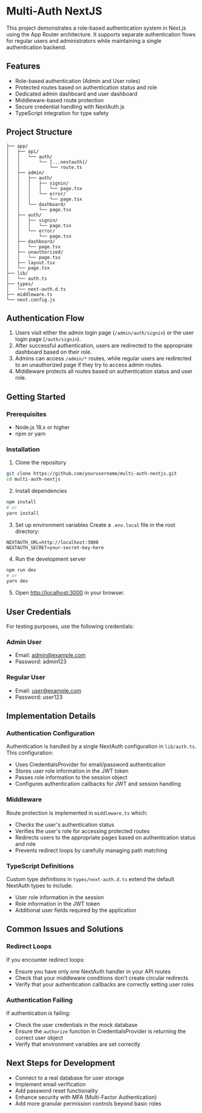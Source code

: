 # Multi-Auth NextJS

This project demonstrates a role-based authentication system in Next.js using the App Router architecture. It supports separate authentication flows for regular users and administrators while maintaining a single authentication backend.

## Features

- Role-based authentication (Admin and User roles)
- Protected routes based on authentication status and role
- Dedicated admin dashboard and user dashboard
- Middleware-based route protection
- Secure credential handling with NextAuth.js
- TypeScript integration for type safety

## Project Structure

```
├── app/
│   ├── api/
│   │   └── auth/
│   │       └── [...nextauth]/
│   │           └── route.ts
│   ├── admin/
│   │   ├── auth/
│   │   │   ├── signin/
│   │   │   │   └── page.tsx
│   │   │   └── error/
│   │   │       └── page.tsx
│   │   └── dashboard/
│   │       └── page.tsx
│   ├── auth/
│   │   ├── signin/
│   │   │   └── page.tsx
│   │   └── error/
│   │       └── page.tsx
│   ├── dashboard/
│   │   └── page.tsx
│   ├── unauthorized/
│   │   └── page.tsx
│   ├── layout.tsx
│   └── page.tsx
├── lib/
│   └── auth.ts
├── types/
│   └── next-auth.d.ts
├── middleware.ts
└── next.config.js
```

## Authentication Flow

1. Users visit either the admin login page (`/admin/auth/signin`) or the user login page (`/auth/signin`).
2. After successful authentication, users are redirected to the appropriate dashboard based on their role.
3. Admins can access `/admin/*` routes, while regular users are redirected to an unauthorized page if they try to access admin routes.
4. Middleware protects all routes based on authentication status and user role.

## Getting Started

### Prerequisites

- Node.js 18.x or higher
- npm or yarn

### Installation

1. Clone the repository
```bash
git clone https://github.com/yourusername/multi-auth-nextjs.git
cd multi-auth-nextjs
```

2. Install dependencies
```bash
npm install
# or
yarn install
```

3. Set up environment variables
Create a `.env.local` file in the root directory:
```
NEXTAUTH_URL=http://localhost:3000
NEXTAUTH_SECRET=your-secret-key-here
```

4. Run the development server
```bash
npm run dev
# or
yarn dev
```

5. Open [http://localhost:3000](http://localhost:3000) in your browser.

## User Credentials

For testing purposes, use the following credentials:

### Admin User
- Email: admin@example.com
- Password: admin123

### Regular User
- Email: user@example.com
- Password: user123

## Implementation Details

### Authentication Configuration

Authentication is handled by a single NextAuth configuration in `lib/auth.ts`. This configuration:
- Uses CredentialsProvider for email/password authentication
- Stores user role information in the JWT token
- Passes role information to the session object
- Configures authentication callbacks for JWT and session handling

### Middleware

Route protection is implemented in `middleware.ts` which:
- Checks the user's authentication status
- Verifies the user's role for accessing protected routes
- Redirects users to the appropriate pages based on authentication status and role
- Prevents redirect loops by carefully managing path matching

### TypeScript Definitions

Custom type definitions in `types/next-auth.d.ts` extend the default NextAuth types to include:
- User role information in the session
- Role information in the JWT token
- Additional user fields required by the application

## Common Issues and Solutions

### Redirect Loops

If you encounter redirect loops:
- Ensure you have only one NextAuth handler in your API routes
- Check that your middleware conditions don't create circular redirects
- Verify that your authentication callbacks are correctly setting user roles

### Authentication Failing

If authentication is failing:
- Check the user credentials in the mock database
- Ensure the `authorize` function in CredentialsProvider is returning the correct user object
- Verify that environment variables are set correctly

## Next Steps for Development

- Connect to a real database for user storage
- Implement email verification
- Add password reset functionality
- Enhance security with MFA (Multi-Factor Authentication)
- Add more granular permission controls beyond basic roles
